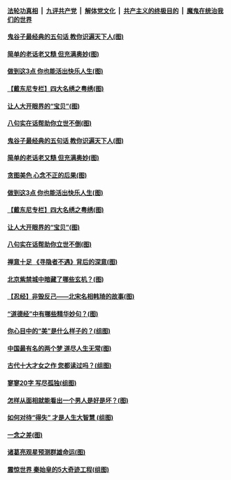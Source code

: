 

####  [法轮功真相](../../../../basic/blob/master/README.md?t=03141230) &nbsp;|&nbsp; [九评共产党](../../../../9ping.md/blob/master/README.md?t=03141230) &nbsp;|&nbsp; [解体党文化](../../../../jtdwh.md/blob/master/README.md?t=03141230)  &nbsp;|&nbsp; [共产主义的终极目的](../../../../gczydzjmd.md/blob/master/README.md?t=03141230) &nbsp;|&nbsp; [魔鬼在统治我们的世界](../../../../mgztzwmdsj.md/blob/master/README.md?t=03141230) 

#### [鬼谷子最经典的五句话 教你识遍天下人(图)](../pages/p7/965238.md?t=03141230) 

#### [简单的老话老又糙 但充满奥妙(图)](../pages/p7/965142.md?t=03141230) 

#### [做到这3点 你也能活出快乐人生(图)](../pages/p7/964420.md?t=03141230) 

#### [【戴东尼专栏】四大名绣之粤绣(图)](../pages/p7/958099.md?t=03141230) 

#### [让人大开眼界的“宝贝”(图)](../pages/p7/965325.md?t=03141230) 

#### [八句实在话帮助你立世不倒(图)](../pages/p7/963628.md?t=03141230) 

#### [鬼谷子最经典的五句话 教你识遍天下人(图)](../pages/p7/965238.md?t=03141230) 

#### [简单的老话老又糙 但充满奥妙(图)](../pages/p7/965142.md?t=03141230) 

#### [贪图美色 心念不正的后果(图)](../pages/p7/965329.md?t=03141230) 

#### [做到这3点 你也能活出快乐人生(图)](../pages/p7/964420.md?t=03141230) 

#### [【戴东尼专栏】四大名绣之粤绣(图)](../pages/p7/958099.md?t=03141230) 

#### [让人大开眼界的“宝贝”(图)](../pages/p7/965325.md?t=03141230) 

#### [八句实在话帮助你立世不倒(图)](../pages/p7/963628.md?t=03141230) 

#### [禅意十足 《寻隐者不遇》背后的深意(图)](../pages/p7/965246.md?t=03141230) 

#### [北京紫禁城中暗藏了哪些玄机？(图)](../pages/p7/964900.md?t=03141230) 

#### [【忍经】非毁反己——北宋名相韩琦的故事(图)](../pages/p7/965201.md?t=03141230) 

#### [“道德经”中有哪些精华妙句？(图)](../pages/p7/963928.md?t=03141230) 

#### [你心目中的“美”是什么样子的？(组图)](../pages/p7/965084.md?t=03141230) 

#### [中国最有名的两个梦 道尽人生无常(图)](../pages/p7/965083.md?t=03141230) 

#### [古代十大才女之作 您都读过吗？(组图)](../pages/p7/964034.md?t=03141230) 

#### [寥寥20字 写尽孤独(组图)](../pages/p7/964091.md?t=03141230) 

#### [怎样从面相就能看出一个男人是好是坏？(图)](../pages/p7/964898.md?t=03141230) 

#### [如何对待“得失” 才是人生大智慧 (组图)](../pages/p7/964968.md?t=03141230) 

#### [一念之差(图)](../pages/p7/965080.md?t=03141230) 

#### [诸葛亮观星预测群雄命运(图)](../pages/p7/964777.md?t=03141230) 

#### [震惊世界 秦始皇的5大奇迹工程(组图)](../pages/p7/964859.md?t=03141230) 

